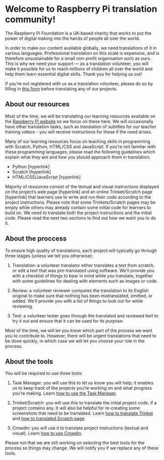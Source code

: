 # Welcome to Raspberry Pi translation community! 

The Raspberry Pi Foundation is a UK-based charity that works to put the power of digital making into the hands of people all over the world. 

In order to make our content available globally, we need translations of it in various languages. Professional translation on this scale is expensive, and is therefore unsustainable for a small non-profit organisation such as ours. This is why we need your support — as a translation volunteer, you will make it possible for us to reach millions of children all over the world and help them learn essential digital skills. Thank you for helping us out!

If you’re not registered with us as a translation volunteer, please do so by filling in [this form](https://docs.google.com/a/raspberrypi.org/forms/d/e/1FAIpQLSdoxUvmGwbpx3zcCxXwJEqaBoAQHsTu-v5R4uOTSxv9-OzUEw/viewform) before translating any of our projects. 

## About our resources

Most of the time, we will be translating our learning resources available on the [Raspberry Pi website](https://projects.raspberrypi.org/en/) so we focus on these here. We will occasionally have other translation tasks, such as translation of subtitles for our teacher training videos - you will receive instructions for these if the need arises. 

Many of our learning resources focus on teaching skills in programming with Scratch, Python, HTML/CSS and JavaScript. If you’re not familiar with these programming languages, please read the following guidelines which explain what they are and how you should approach them in translation:

-	Python [hyperlink]
- Scratch [hyperlink]
- HTML/CSS/JavaScript [hyperlink]

Majority of resources consist of the textual and visual instructions displayed on the project’s web page [hyperlink] and an online Trinket/Scratch page [hyperlink] that learners use to write and run their code according to the project instructions. Please note that some Trinkets/Scratch pages may be empty while others may already contain some initial code for learners to build on. We need to translate both the project instructions and the initial code. Please read the next two sections to find out how we want you to do it. 

## About the proccess

To ensure high quality of translations, each project will typically go through three stages (unless we tell you otherwise):

1. Translation: a volunteer translator either translates a text from scratch, or edit a text that was pre-translated using software. We’ll provide you with a checklist of things to bear in mind while you translate, together with some guidelines for dealing with elements such as images or code.

2. Review: a volunteer reviewer compares the translation to its English original to make sure that nothing has been mistranslated, omitted, or added. We’ll provide you with a list of things to look out for while reviewing.

3. Test: a volunteer tester goes through the translated and reviewed text to try it out and ensure that it can be used for its purpose.

Most of the time, we will let you know which part of the process we want you to contribute to. However, there will be urgent translations that need to be done quickly, in which case we will let you choose your role in the process. 

## About the tools

You will be required to use three tools:

1. Task Manager: you will use this to let us know you will help; it enables us to keep track of the projects you’re working on and what progress you’re making. Learn [how to use the Task Manager](https://github.com/ninaszymor/Raspberry-Pi-Translation-Guide/blob/master/Tools/Task%20Manager).

2. Trinket/Scratch: you will use this to translate the initial project code, if a project contains any. It will also be helpful for re-creating some screenshots that need to be translated. Learn [how to translate Trinket](https://github.com/ninaszymor/Raspberry-Pi-Translation-Guide/blob/master/Tools/Trinket) and [how to translated Scratch page](https://github.com/ninaszymor/Raspberry-Pi-Translation-Guide/blob/master/Tools/Scratch).

3. Crowdin: you will use it to translate project instructions (textual and visual). Learn [how to use Crowdin](https://github.com/ninaszymor/Raspberry-Pi-Translation-Guide/blob/master/Tools/Crowdin).

Please not that we are still working on selecting the best tools for the process so things may change. We will notify you if we replace any of these tools. 
